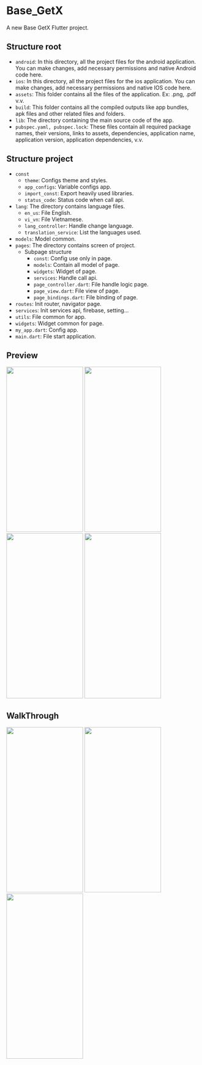 # Base_GetX

A new Base GetX Flutter project.

## Structure root
- ```android```: In this directory, all the project files for the android application. You can make changes, add necessary permissions and native Android code here.
- ```ios```: In this directory, all the project files for the ios application. You can make changes, add necessary permissions and native IOS code here.
- ```assets```: This folder contains all the files of the application. Ex: .png, .pdf v.v.
- ```build```: This folder contains all the compiled outputs like app bundles, apk files and other related files and folders.
- ```lib```: The directory containing the main source code of the app.
- ```pubspec.yaml, pubspec.lock```: These files contain all required package names, their versions, links to assets, dependencies, application name, application version, application dependencies, v.v.

## Structure project
- ```const```
    - ```theme```: Configs theme and styles.
    - ```app_configs```: Variable configs app.
    - ```import_const```: Export heavily used libraries.
    - ```status_code```: Status code when call api.
- ```lang```: The directory contains language files.
    - ```en_us```: File English.
    - ```vi_vn```: File Vietnamese.
    - ```lang_controller```: Handle change language.
    - ```translation_service```: List the languages used.
- ```models```: Model common.
- ```pages```: The directory contains screen of project.
    - Subpage structure
        - ```const```: Config use only in page.
        - ```models```: Contain all model of page.
        - ```widgets```: Widget of page.
        - ```services```: Handle call api.
        - ```page_controller.dart```: File handle logic page.
        - ```page_view.dart```: File view of page.
        - ```page_bindings.dart```: File binding of page.
- ```routes```: Init router, navigator page.
- ```services```: Init services api, firebase, setting...
- ```utils```: File common for app.
- ```widgets```: Widget common for page.
- ```my_app.dart```: Config app.
- ```main.dart```: File start application.

## Preview
<p align="left" width="100%">
<img src="https://firebasestorage.googleapis.com/v0/b/demofirebase-5d7b7.appspot.com/o/1_splash_screen.png?alt=media&token=e4e16d74-39f3-4008-855e-269c499553fe" width="200" height="432" />
<img src="https://firebasestorage.googleapis.com/v0/b/demofirebase-5d7b7.appspot.com/o/2_login_screen.png?alt=media&token=395e8ee2-5ad0-4dcb-b138-c07f19510480" width="200" height="432" />
<img src="https://firebasestorage.googleapis.com/v0/b/demofirebase-5d7b7.appspot.com/o/3_sign_up_screen.png?alt=media&token=9a24ec70-8639-40cb-9720-35af262580ee" width="200" height="432" />
<img src="https://firebasestorage.googleapis.com/v0/b/demofirebase-5d7b7.appspot.com/o/7_setting_screen.png?alt=media&token=af28556a-41d5-45ed-8cb4-5e2304545607" width="200" height="432" />
</p>

## WalkThrough
<p align="left" width="100%">
<img src="https://firebasestorage.googleapis.com/v0/b/demofirebase-5d7b7.appspot.com/o/8_wt1.png?alt=media&token=1666d98f-f7ba-408f-a782-0e779385c345" width="200" height="432" />
<img src="https://firebasestorage.googleapis.com/v0/b/demofirebase-5d7b7.appspot.com/o/9_wt2.png?alt=media&token=2675f4e7-aa3d-466e-b8d6-4a83aebe3ad6" width="200" height="432" />
<img src="https://firebasestorage.googleapis.com/v0/b/demofirebase-5d7b7.appspot.com/o/10_wt2.png?alt=media&token=a4314d77-1cf6-4b21-90c7-411c79b80aa7" width="200" height="432" />
</p>